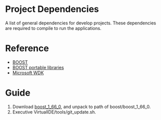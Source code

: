 # Project Dependencies
A list of general dependencies for develop projects. These dependencies are required to compile to run the applications.

# Reference

 * [BOOST](http://www.boost.org/users/history/version_1_66_0.html)
 * [BOOST portable libraries](https://sourceforge.net/projects/boost/)
 * [Microsoft WDK](https://docs.microsoft.com/zh-cn/windows-hardware/drivers/download-the-wdk)

# Guide
 1. Download [boost_1_66_0](https://sourceforge.net/projects/boost/files/boost-binaries/1.66.0/boost_1_66_0-bin-msvc-all-32-64.7z/download), and unpack to path of boost/boost_1_66_0.
 2. Executive VirtualIDE/tools/git_update.sh.
